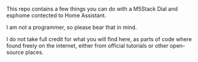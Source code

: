 This repo contains a few things you can do with a M5Stack Dial and esphome contected to Home Assistant.

I am not a programmer, so please bear that in mind.

I do not take full credit for what you will find here, as parts of code where found freely on the internet, either from official tutorials or other open-source places.
